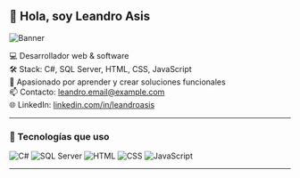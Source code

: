 ## 👋 Hola, soy Leandro Asis

![Banner]([https://github.com/LeandroNallibAsis/LeandroNallibAsis/blob/main/banner.png](https://github.com/LeandroNallibAsis/LeandroNallibAsis/blob/main/banner.jpeg))

💻 Desarrollador web & software  
🛠️ Stack: C#, SQL Server, HTML, CSS, JavaScript  
🚀 Apasionado por aprender y crear soluciones funcionales  
📫 Contacto: [leandro.email@example.com](mailto:leandro.email@example.com)  
🌐 LinkedIn: [linkedin.com/in/leandroasis](https://linkedin.com/in/leandroasis)

---

### 🧰 Tecnologías que uso
![C#](https://img.shields.io/badge/-C%23-239120?style=flat&logo=c-sharp&logoColor=white)
![SQL Server](https://img.shields.io/badge/-SQL_Server-CC2927?style=flat&logo=microsoft-sql-server&logoColor=white)
![HTML](https://img.shields.io/badge/-HTML5-E34F26?style=flat&logo=html5&logoColor=white)
![CSS](https://img.shields.io/badge/-CSS3-1572B6?style=flat&logo=css3&logoColor=white)
![JavaScript](https://img.shields.io/badge/-JavaScript-F7DF1E?style=flat&logo=javascript&logoColor=black)

---
